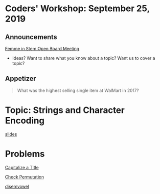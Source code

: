 # Coders' Workshop: September 25, 2019

## Announcements

[Femme in Stem Open Board Meeting](https://www.meetup.com/Bootcampers-Collective/events/264408096/)

- Ideas? Want to share what you know about a topic? Want us to cover a topic?

## Appetizer

>What was the highest selling single item at WalMart in 2017?

# Topic: Strings and Character Encoding

[slides](https://slides.com/bbyunis/coder-s-workshop-2-21)

# Problems

[Capitalize a Title](https://github.com/andy-young/Coders-Workshop/blob/master/Coding-Challenges/capitalizeATitle/capitalizeATitle.md)  

[Check Permutation](https://github.com/andy-young/Coders-Workshop/blob/master/Coding-Challenges/checkPermutation/checkPermutation.md)

[disemvowel](https://github.com/andy-young/Coders-Workshop/blob/master/Coding-Challenges/checkPermutation/disemvowel.md)
